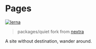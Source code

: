 # Pages

[![lerna](https://img.shields.io/badge/maintained%20with-lerna-cc00ff.svg)](https://lerna.js.org/)

> packages/quiet fork from [nextra](https://github.com/shuding/nextra)

A site without destination, wander around.
